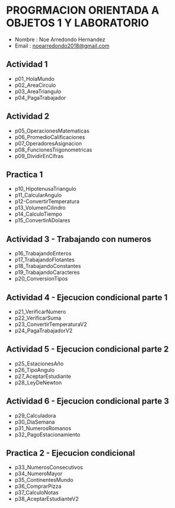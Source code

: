 # PROGRMACION ORIENTADA A OBJETOS 1 Y LABORATORIO
- Nombre : Noe Arredondo Hernandez
- Email : noearredondo2018@gmail.com

## Actividad 1
- p01_HolaMundo
- p02_AreaCirculo
- p03_AreaTriangulo
- p04_PagaTrabajador

## Actividad 2
- p05_OperacionesMatematicas
- p06_PromedioCalificaciones
- p07_OperadoresAsignacion
- p08_FuncionesTrigonometricas
- p09_DividirEnCifras

## Practica 1
- p10_HipotenusaTriangulo
- p11_CalcularAngulo
- p12-ConvertirTemperatura
- p13_VolumenCilindro
- p14_CalculoTiempo
- p15_ConvertirADolares

## Actividad 3 - Trabajando con numeros
- p16_TrabajandoEnteros
- p17_TrabajandoFlotantes
- p18_TrabajandoConstantes
- p19_TrabajandoCaracteres
- p20_ConversionTipos

## Actividad 4 - Ejecucion condicional parte 1
- p21_VerificarNumero
- p22_VerificarSuma
- p23_ConvertirTemperaturaV2
- p24_PagaTrabajadorV2

## Actividad 5 - Ejecucion condicional parte 2
- p25_EstacionesAño
- p26_TipoAngulo
- p27_AceptarEstudiante
- p28_LeyDeNewton

## Actividad 6 - Ejecucion condicional parte 3
- p29_Calculadora
- p30_DiaSemana
- p31_NumerosRomanos
- p32_PagoEstacionamiento

## Practica 2 - Ejecucion condicional
- p33_NumerosConsecutivos
- p34_NumeroMayor
- p35_ContinentesMundo
- p36_ComprarPizza
- p37_CalculoNotas
- p38_AceptarEstudianteV2